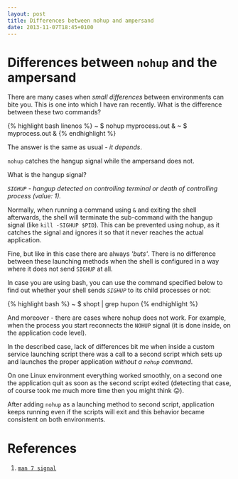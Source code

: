 ```yaml
---
layout: post
title: Differences between nohup and ampersand
date: 2013-11-07T18:45+0100
---
```


# Differences between `nohup` and the ampersand

There are many cases when *small differences* between environments can bite you. This is one into which I have ran recently. What is the difference between these two commands?

{% highlight bash linenos %}
~ $ nohup myprocess.out &
~ $ myprocess.out &
{% endhighlight %}

The answer is the same as usual - *it depends*.

`nohup` catches the hangup signal while the ampersand does not.

What is the hangup signal?

*`SIGHUP` - hangup detected on controlling terminal or death of controlling process (value: 1).*

Normally, when running a command using `&` and exiting the shell afterwards, the shell will terminate the sub-command with the hangup signal (like `kill -SIGHUP $PID`). This can be prevented using nohup, as it catches the signal and ignores it so that it never reaches the actual application.

Fine, but like in this case there are always *'buts'*. There is no difference between these launching methods when the shell is configured in a way where it does not send `SIGHUP` at all.

In case you are using bash, you can use the command specified below to find out whether your shell sends *`SIGHUP`* to its child processes or not:

{% highlight bash %}
~ $ shopt | grep hupon
{% endhighlight %}

And moreover - there are cases where nohup does not work. For example, when the process you start reconnects the `NOHUP` signal (it is done inside, on the application code level).

In the described case, lack of differences bit me when inside a custom service launching script there was a call to a second script which sets up and launches the proper application *without a `nohup` command*.

On one Linux environment everything worked smoothly, on a second one the application quit as soon as the second script exited (detecting that case, of course took me much more time then you might think :stuck_out_tongue:).

After adding `nohup` as a launching method to second script, application keeps running even if the scripts will exit and this behavior became consistent on both environments.

# References

1. [`man 7 signal`](http://unixhelp.ed.ac.uk/CGI/man-cgi?signal+7)
